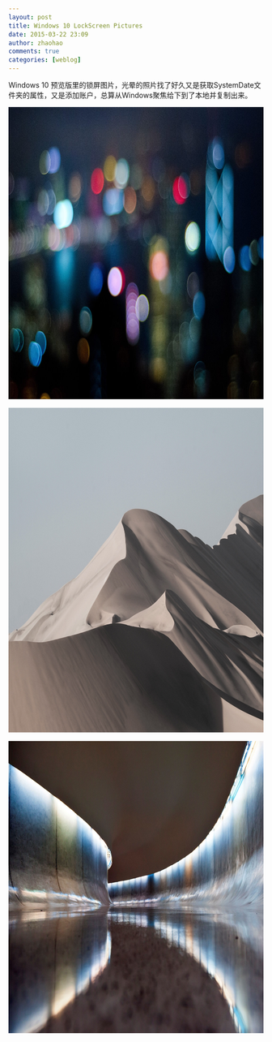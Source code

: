 ```yaml
---
layout: post
title: Windows 10 LockScreen Pictures
date: 2015-03-22 23:09
author: zhaohao
comments: true
categories: [weblog]
---
```

Windows 10 预览版里的锁屏图片，光晕的照片找了好久又是获取SystemDate文件夹的属性，又是添加账户，总算从Windows聚焦给下到了本地并复制出来。

<a href="/Media/LockScreen-000.jpg"><img src="/Media/LockScreen-000.jpg" alt="LockScreen-000" width="1024" height="576" class="alignnone size-large wp-image-193" /></a>

<a href="/Media/lockscreen-003.jpg"><img src="/Media/lockscreen-003.jpg" alt="lockscreen-003" width="1024" height="640" class="alignnone size-large wp-image-194" /></a>

<a href="/Media/lockscreen-008.jpg"><img src="/Media/lockscreen-008.jpg" alt="lockscreen-008" width="1024" height="576" class="alignnone size-large wp-image-195" /></a>
